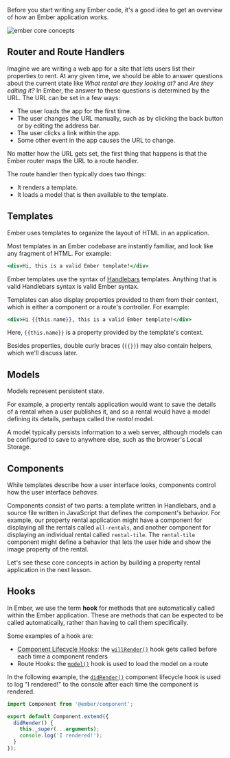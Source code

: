 Before you start writing any Ember code, it's a good idea to get an overview of how an
Ember application works.

![ember core concepts](/images/ember-core-concepts/ember-core-concepts.png)

## Router and Route Handlers
Imagine we are writing a web app for a site that lets users list their properties to rent. At any given time, we should be able to answer questions about the current state like _What rental are they looking at?_ and _Are they editing it?_ In Ember, the answer to these questions is determined by the URL.
The URL can be set in a few ways:

* The user loads the app for the first time.
* The user changes the URL manually, such as by clicking the back button or by editing the address bar.
* The user clicks a link within the app.
* Some other event in the app causes the URL to change.

No matter how the URL gets set, the first thing that happens is that the Ember router maps the URL to a route handler.

The route handler then typically does two things:

* It renders a template.
* It loads a model that is then available to the template.

## Templates

Ember uses templates to organize the layout of HTML in an application.

Most templates in an Ember codebase are instantly familiar, and look like any
fragment of HTML. For example:

```handlebars
<div>Hi, this is a valid Ember template!</div>
```

Ember templates use the syntax of [Handlebars](http://handlebarsjs.com)
templates. Anything that is valid Handlebars syntax is valid Ember syntax.

Templates can also display properties provided to them from their context, which is either a component or a route's controller. For example:

```handlebars
<div>Hi {{this.name}}, this is a valid Ember template!</div>
```

Here, `{{this.name}}` is a property provided by the template's context.

Besides properties, double curly braces (`{{}}`) may also contain
helpers, which we'll discuss later.

## Models

Models represent persistent state.

For example, a property rentals application would want to save the details of a rental when a user publishes it, and so a rental would have a model defining its details, perhaps called the _rental_ model.

A model typically persists information to a web server, although models can be configured to save to anywhere else, such as the browser's Local Storage.

## Components

While templates describe how a user interface looks, components control how the user interface _behaves_.

Components consist of two parts: a template written in Handlebars, and a source file written in JavaScript that defines the component's behavior. For example, our property rental application might have a component for displaying all the rentals called `all-rentals`, and another component for displaying an individual rental called `rental-tile`. The `rental-tile` component might define a behavior that lets the user hide and show the image property of the rental.

Let's see these core concepts in action by building a property rental application in the next lesson.

## Hooks

In Ember, we use the term **hook** for methods that are automatically called within the Ember application. These are methods that can be expected to be called automatically, rather than having to call them specifically.

Some examples of a hook are:

* [Component Lifecycle Hooks](../../components/the-component-lifecycle/): the [`willRender()`](https://api.emberjs.com/ember/3.7/classes/Component/methods/willRender?anchor=willRender/) hook gets called before each time a component renders
* Route Hooks: the [`model()`](https://api.emberjs.com/ember/3.7/classes/Route/methods/model?anchor=model/) hook is used to load the model on a route

In the following example, the [`didRender()`](https://api.emberjs.com/ember/3.7/classes/Component/methods?anchor=didRender/) component lifecycle hook is used to log "I rendered!" to the console after each time the component is rendered.

```javascript {data-filename=/app/components/foo-did-render-example.js}
import Component from '@ember/component';

export default Component.extend({
  didRender() {
    this._super(...arguments);
    console.log('I rendered!');
  }
});
```

<!-- eof - needed for pages that end in a code block  -->
